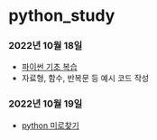 # python_study

### 2022년 10월 18일
- [파이썬 기초 복습](./python_ex)
- 자료형, 함수, 반복문 등 예시 코드 작성

### 2022년 10월 19일
- [python 미로찾기](./MAZE_PY)